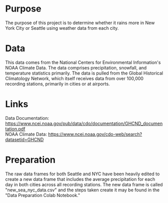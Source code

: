 # Purpose
The purpose of this project is to determine whether it rains more in New York City or Seattle
using weather data from each city.

# Data
This data comes from the National Centers for Environmental Information's NOAA Climate Data. 
The data comprises precipitation, snowfall, and temperature statistics primarily. The data is
pulled from the Global Historical Climatology Network, which itself receives data from over 
100,000 recording stations, primarily in cities or at airports.

# Links
Data Documentation: https://www.ncei.noaa.gov/pub/data/cdo/documentation/GHCND_documentation.pdf
<br />
NOAA Climate Data: https://www.ncei.noaa.gov/cdo-web/search?datasetid=GHCND

# Preparation
The raw data frames for both Seattle and NYC have been heavily edited to create a new data frame that includes the average precipitation for each day in both cities across all recording stations. The new data frame is called "new_sea_nyc_data.csv" and the steps taken create it may be found in the "Data Preparation Colab Notebook."
